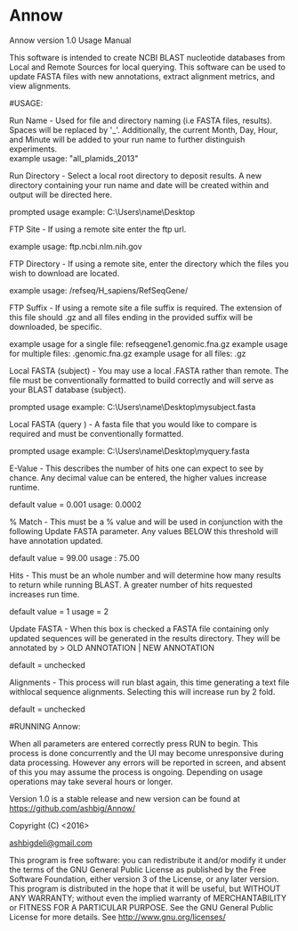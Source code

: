 # Annow

Annow version 1.0 Usage Manual

This software is intended to create NCBI BLAST nucleotide databases from Local and Remote Sources for local querying.
This software can be used to update FASTA files with new annotations, extract alignment metrics, and view alignments. 

#USAGE:

Run Name - Used for file and directory naming (i.e FASTA files, results).  Spaces will be replaced by '_'. 
Additionally, the current Month, Day, Hour, and Minute will be added to your run name to further distinguish experiments.		   
example usage: "all_plamids_2013"


Run Directory - Select a local root directory to deposit results. A new directory containing your run name and date will
be created within and output will be directed here. 

prompted usage example: C:\Users\name\Desktop


FTP Site - If using a remote site enter the ftp url.

example usage: ftp.ncbi.nlm.nih.gov


FTP Directory - If using a remote site, enter the directory which the files you wish to download are located.

example usage: /refseq/H_sapiens/RefSeqGene/


FTP Suffix - If using a remote site a file suffix is required. The extension of this file should .gz and all 
files ending in the provided suffix will be downloaded, be specific. 

example usage for a single file: refseqgene1.genomic.fna.gz
example usage for multiple files: .genomic.fna.gz
example usage for all files: .gz


Local FASTA (subject) - You may use a local .FASTA rather than remote. The file must be conventionally formatted
to build correctly and will serve as your BLAST database (subject).		  

prompted usage example: C:\Users\name\Desktop\mysubject.fasta 

  
Local FASTA (query ) - A fasta file that you would like to compare is required and must be conventionally formatted.

prompted usage example: C:\Users\name\Desktop\myquery.fasta 


E-Value - This describes the number of hits one can expect to see by chance. Any decimal value can be entered, 
the higher values increase runtime.

default value = 0.001
usage: 0.0002


% Match - This must be a % value and will be used in conjunction with the following Update FASTA parameter. 
Any values BELOW this threshold will have annotation updated.  

default value = 99.00
usage : 75.00

		  
Hits - This must be an whole number and will determine how many results to return while running BLAST. 
A greater number of hits requested increases run time. 	 

default value = 1
usage = 2


Update FASTA - When this box is checked a FASTA file containing only updated sequences will be generated 
in the results directory. They will be annotated by > OLD ANNOTATION | NEW ANNOTATION 

default = unchecked


Alignments - This process will run blast again, this time generating a text file withlocal sequence alignments. 
Selecting this will increase run by 2 fold.  

default = unchecked



#RUNNING Annow:

When all parameters are entered correctly press RUN to begin. This process is done concurrently 
and the UI may become unresponsive during data processing. However any errors will be reported in screen, 
and absent of this you may assume the process is ongoing. Depending on usage operations may take several hours or longer. 
	

Version 1.0 is a stable release and new version can be found at https://github.com/ashbig/Annow/

Copyright (C) <2016>  <Ashkan Bigdeli>

<ashbigdeli@gmail.com>


This program is free software: you can redistribute it and/or modify it under the terms of the GNU General 
Public License as published by the Free Software Foundation, either version 3 of the License, or any later version.
This program is distributed in the hope that it will be useful, but WITHOUT ANY WARRANTY; without even the 
implied warranty of MERCHANTABILITY or FITNESS FOR A PARTICULAR PURPOSE.  See the GNU General Public License for more details.
See <http://www.gnu.org/licenses/>

